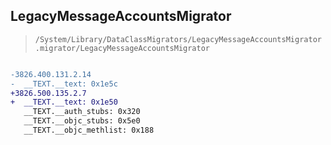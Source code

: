 ## LegacyMessageAccountsMigrator

> `/System/Library/DataClassMigrators/LegacyMessageAccountsMigrator.migrator/LegacyMessageAccountsMigrator`

```diff

-3826.400.131.2.14
-  __TEXT.__text: 0x1e5c
+3826.500.135.2.7
+  __TEXT.__text: 0x1e50
   __TEXT.__auth_stubs: 0x320
   __TEXT.__objc_stubs: 0x5e0
   __TEXT.__objc_methlist: 0x188

```
